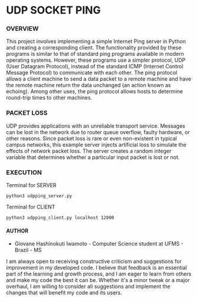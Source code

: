 # UDP SOCKET PING

### **OVERVIEW**

This project involves implementing a simple Internet Ping server in Python and creating a corresponding client. The functionality provided by these programs is similar to that of standard ping programs available in modern operating systems. However, these programs use a simpler protocol, UDP (User Datagram Protocol), instead of the standard ICMP (Internet Control Message Protocol) to communicate with each other. The ping protocol allows a client machine to send a data packet to a remote machine and have the remote machine return the data unchanged (an action known as echoing). Among other uses, the ping protocol allows hosts to determine round-trip times to other machines.

### **PACKET LOSS**

UDP provides applications with an unreliable transport service. Messages can be lost in the network due to router queue overflow, faulty hardware, or other reasons. Since packet loss is rare or even non-existent in typical campus networks, this example server injects artificial loss to simulate the effects of network packet loss. The server creates a random integer variable that determines whether a particular input packet is lost or not.

### **EXECUTION**

Terminal for SERVER

`python3 udpping_server.py`

Terminal for CLIENT

`python3 udpping_client.py localhost 12000`

#### **AUTHOR**

- Giovane Hashinokuti Iwamoto - Computer Science student at UFMS - Brazil - MS

I am always open to receiving constructive criticism and suggestions for improvement in my developed code. I believe that feedback is an essential part of the learning and growth process, and I am eager to learn from others and make my code the best it can be. Whether it's a minor tweak or a major overhaul, I am willing to consider all suggestions and implement the changes that will benefit my code and its users.
